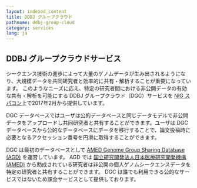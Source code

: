 ```yaml
---
layout: indexed_content
title: DDBJ グループクラウド
pathname: ddbj-group-cloud
category: services
lang: ja
---
```


## DDBJ グループクラウドサービス <a name="dgc"></a>

シークエンス技術の進歩によって大量のゲノムデータが生み出されるようになり、大規模データを共同研究者と効率的に共有・解析することが重要になっています。
このようなニーズに応え、特定の研究者間における非公開データの有効な共有・解析を可能にする DDBJ グループクラウド（DGC）サービスを
[NIG スパコン](https://sc.ddbj.nig.ac.jp/ja)上で2017年2月から提供しています。

DGC データベースではユーザは公的データベースと同じデータモデルで非公開データをアップロードし共同研究者と共有することができます。ユーザは
DGC データベースから公的なデータベースにデータを移行することで、論文投稿時に必要となるアクセッション番号を円滑に取得することができます。

DGC は最初のデータベースとして [AMED Genome Group Sharing Database
(AGD)](/agd/index.html) を運営しています。 AGD では [国立研究開発法人日本医療研究開発機構
(AMED)](//www.amed.go.jp)
から助成されている研究者は非公開の個人ゲノムシークエンスデータを特定の研究者と共有することができます。
DGC は誰でも利用できる公的なサービスではないため課金サービスとして提供しております。
